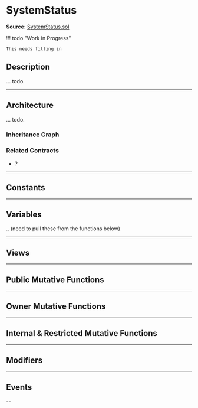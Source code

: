 # SystemStatus

**Source:** [SystemStatus.sol](https://github.com/Synthetixio/synthetix/blob/master/contracts/SystemStatus.sol)

!!! todo "Work in Progress"

    This needs filling in

## Description

... todo.

---

## Architecture

... todo.

<!--centered-image>
    ![Architecture Graph](../img/graphs/todo-architecture.svg)
</centered-image-->

### Inheritance Graph

<!--centered-image>
    ![Inheritance graph](../img/graphs/todo.svg)
</centered-image-->

### Related Contracts

- ?

---

## Constants

---

## Variables

.. (need to pull these from the functions below)

---

## Views

---

## Public Mutative Functions

---

## Owner Mutative Functions

---

## Internal & Restricted Mutative Functions

---

## Modifiers

---

## Events

--
